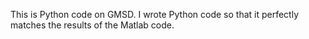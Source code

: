 This is Python code on GMSD. I wrote Python code so that it perfectly matches the results of the Matlab code. 
